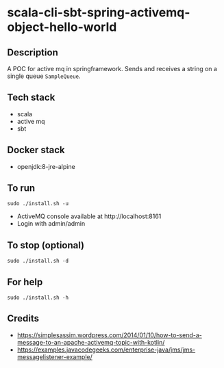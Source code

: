 # scala-cli-sbt-spring-activemq-object-hello-world

## Description
A POC for active mq in springframework.
Sends and receives a string on a single
queue `SampleQueue`.

## Tech stack
- scala
- active mq
- sbt

## Docker stack
- openjdk:8-jre-alpine

## To run
`sudo ./install.sh -u`
- ActiveMQ console available at http://localhost:8161
- Login with admin/admin

## To stop (optional)
`sudo ./install.sh -d`

## For help
`sudo ./install.sh -h`

## Credits
- https://simplesassim.wordpress.com/2014/01/10/how-to-send-a-message-to-an-apache-activemq-topic-with-kotlin/
- https://examples.javacodegeeks.com/enterprise-java/jms/jms-messagelistener-example/
